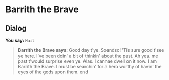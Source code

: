 # Barrith the Brave
## Dialog

**You say:** `Hail`



>**Barrith the Brave says:** Good day t'ye. Soandso!  'Tis sure good t'see ye here.  I've been doin' a bit of thinkin' about the past.  Ah yes. me past t'would surprise even ye.  Alas. I cannae dwell on it now.  I am Barrith the Brave.  I must be searchin' for a hero worthy of havin' the eyes of the gods upon them.
end





